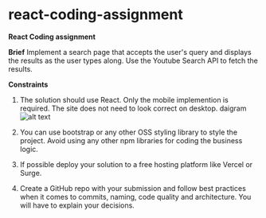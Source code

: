 # react-coding-assignment
**React Coding assignment**

**Brief**
Implement a search page that accepts the user's query and displays the results as the user types along. Use the Youtube Search API to fetch the results.

**Constraints**
1) The solution should use React. Only the mobile implemention is required. The site does not need to look correct on desktop. daigram
![alt text](https://user-images.githubusercontent.com/92427920/153856116-fd4ac72c-942c-415c-b090-747771b9ad30.png)

2) You can use bootstrap or any other OSS styling library to style the project. Avoid using any other npm libraries for coding the business logic.
3) If possible deploy your solution to a free hosting platform like Vercel or Surge.
4) Create a GitHub repo with your submission and follow best practices when it comes to commits, naming, code quality and architecture. You will have to explain your decisions.
